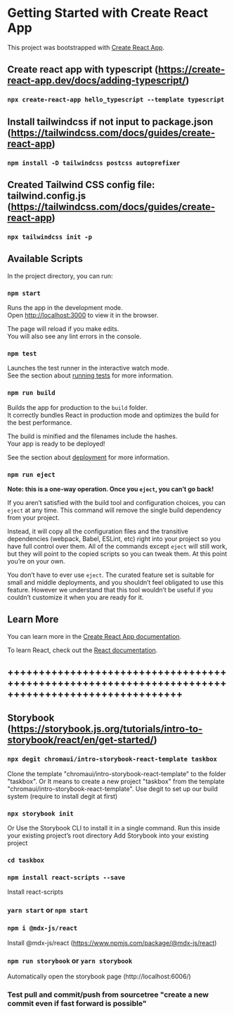# Getting Started with Create React App

This project was bootstrapped with [Create React App](https://github.com/facebook/create-react-app).

## Create react app with typescript (https://create-react-app.dev/docs/adding-typescript/)
### `npx create-react-app hello_typescript --template typescript`

## Install tailwindcss if not input to package.json (https://tailwindcss.com/docs/guides/create-react-app)
### `npm install -D tailwindcss postcss autoprefixer`

## Created Tailwind CSS config file: tailwind.config.js (https://tailwindcss.com/docs/guides/create-react-app)
### `npx tailwindcss init -p`

## Available Scripts

In the project directory, you can run:

### `npm start`

Runs the app in the development mode.\
Open [http://localhost:3000](http://localhost:3000) to view it in the browser.

The page will reload if you make edits.\
You will also see any lint errors in the console.

### `npm test`

Launches the test runner in the interactive watch mode.\
See the section about [running tests](https://facebook.github.io/create-react-app/docs/running-tests) for more information.

### `npm run build`

Builds the app for production to the `build` folder.\
It correctly bundles React in production mode and optimizes the build for the best performance.

The build is minified and the filenames include the hashes.\
Your app is ready to be deployed!

See the section about [deployment](https://facebook.github.io/create-react-app/docs/deployment) for more information.

### `npm run eject`

**Note: this is a one-way operation. Once you `eject`, you can’t go back!**

If you aren’t satisfied with the build tool and configuration choices, you can `eject` at any time. This command will remove the single build dependency from your project.

Instead, it will copy all the configuration files and the transitive dependencies (webpack, Babel, ESLint, etc) right into your project so you have full control over them. All of the commands except `eject` will still work, but they will point to the copied scripts so you can tweak them. At this point you’re on your own.

You don’t have to ever use `eject`. The curated feature set is suitable for small and middle deployments, and you shouldn’t feel obligated to use this feature. However we understand that this tool wouldn’t be useful if you couldn’t customize it when you are ready for it.

## Learn More

You can learn more in the [Create React App documentation](https://facebook.github.io/create-react-app/docs/getting-started).

To learn React, check out the [React documentation](https://reactjs.org/).

## ++++++++++++++++++++++++++++++++++++++++++++++++++++++++++++++++++++++++++++++++++++++++++++++++++

## Storybook (https://storybook.js.org/tutorials/intro-to-storybook/react/en/get-started/)

### `npx degit chromaui/intro-storybook-react-template taskbox`
Clone the template "chromaui/intro-storybook-react-template" to the folder "taskbox". Or It means to create a new project "taskbox" from the template "chromaui/intro-storybook-react-template".
Use degit to set up our build system (require to install degit at first)

### `npx storybook init`
Or Use the Storybook CLI to install it in a single command. Run this inside your existing project’s root directory
Add Storybook into your existing project

### `cd taskbox`

### `npm install react-scripts --save`
Install react-scripts

### `yarn start` or `npm start`
### `npm i @mdx-js/react`
Install @mdx-js/react (https://www.npmjs.com/package/@mdx-js/react)

### `npm run storybook` or `yarn storybook`
Automatically open the storybook page (http://localhost:6006/)

### Test pull and commit/push from sourcetree "create a new commit even if fast forward is possible"